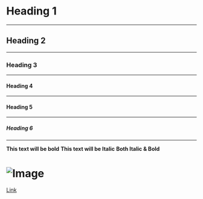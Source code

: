 # Heading 1
---
## Heading 2
---
### Heading 3
---
#### Heading 4
---
#### Heading 5
---
##### Heading 6
---
**This text will be bold**
__This text will be Italic__
**__Both Italic & Bold__**

![Image](https://via.placeholder.com/300 "example image")
===
[Link](https://via.placeholder.com/300 "example image")
